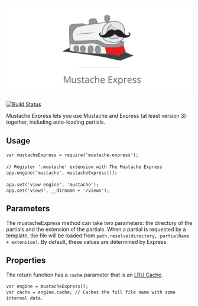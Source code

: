 <img src="./img1/logo.svg" />


[![Build Status](https://travis-ci.org/bryanburgers/node-mustache-express.png)](https://travis-ci.org/bryanburgers/node-mustache-express)

Mustache Express lets you use Mustache and Express (at least version 3) together, including auto-loading partials.

## Usage

    var mustacheExpress = require('mustache-express');

    // Register '.mustache' extension with The Mustache Express
    app.engine('mustache', mustacheExpress());

    app.set('view engine', 'mustache');
    app.set('views', __dirname + '/views');

## Parameters

The mustacheExpress method can take two parameters: the directory of the partials and the extension of the partials. When a partial is requested by a template, the file will be loaded from `path.resolve(directory, partialName + extension)`. By default, these values are determined by Express.

## Properties

The return function has a `cache` parameter that is an [LRU Cache](https://github.com/isaacs/node-lru-cache).

    var engine = mustacheExpress();
    var cache = engine.cache; // Caches the full file name with some internal data.
